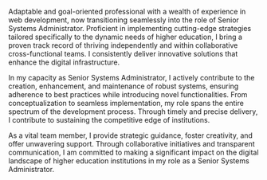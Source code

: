 Adaptable and goal-oriented professional with a wealth of experience in web development, now transitioning seamlessly into the role of Senior Systems Administrator. Proficient in implementing cutting-edge strategies tailored specifically to the dynamic needs of higher education, I bring a proven track record of thriving independently and within collaborative cross-functional teams. I consistently deliver innovative solutions that enhance the digital infrastructure.

In my capacity as Senior Systems Administrator, I actively contribute to the creation, enhancement, and maintenance of robust systems, ensuring adherence to best practices while introducing novel functionalities. From conceptualization to seamless implementation, my role spans the entire spectrum of the development process. Through timely and precise delivery, I contribute to sustaining the competitive edge of institutions.

As a vital team member, I provide strategic guidance, foster creativity, and offer unwavering support. Through collaborative initiatives and transparent communication, I am committed to making a significant impact on the digital landscape of higher education institutions in my role as a Senior Systems Administrator.
